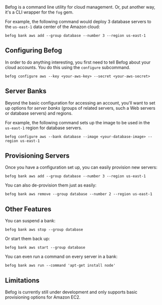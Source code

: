 Befog is a command line utility for cloud management. Or, put another way, it's a CLI wrapper for the `fog` gem.

For example, the following command would deploy 3 database servers to the `us-east-1` data center of the Amazon cloud:

    befog bank aws add --group database --number 3 --region us-east-1

## Configuring Befog

In order to do anything interesting, you first need to tell Befog about your cloud accounts. You do this using the `configure` subcommand.

    befog configure aws --key <your-aws-key> --secret <your-aws-secret>
    
## Server Banks

Beyond the basic configuration for accessing an account, you'll want to set up options for *server banks* (groups of related servers, such a Web servers or database servers) and regions.

For example, the following command sets up the image to be used in the `us-east-1` region for database servers.

    befog configure aws --bank database --image <your-database-image> --region us-east-1
    
## Provisioning Servers

Once you have a configuration set up, you can easily provision new servers:

    befog bank aws add --group database --number 3 --region us-east-1

You can also de-provision them just as easily:

    befog bank aws remove --group database --number 2 --region us-east-1
    

## Other Features

You can suspend a bank:

    befog bank aws stop --group database
    
Or start them back up:

    befog bank aws start --group database
    
You can even run a command on every server in a bank:

    befog bank aws run --command 'apt-get install node'
    
## Limitations

Befog is currently still under development and only supports basic provisioning options for Amazon EC2.